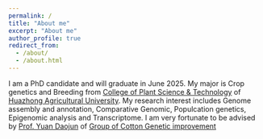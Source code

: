 ```yaml
---
permalink: /
title: "About me"
excerpt: "About me"
author_profile: true
redirect_from: 
  - /about/
  - /about.html
---
```


I am a PhD candidate and will graduate in June 2025. My major is Crop genetics and Breeding from [College of Plant Science & Technology](https://cpst.hzau.edu.cn/) of [Huazhong Agricultural University](https://www.hzau.edu.cn/). My research interest includes Genome assembly and annotation, Comparative Genomic, Populcation genetics, Epigenomic analysis and Transcriptome.
I am very fortunate to be advised by [Prof. Yuan Daojun](https://faculty.hzau.edu.cn/ydj/zh_CN/skxx/91170/list/index.htm) of [Group of Cotton Genetic improvement](https://cotton.hzau.edu.cn/)


